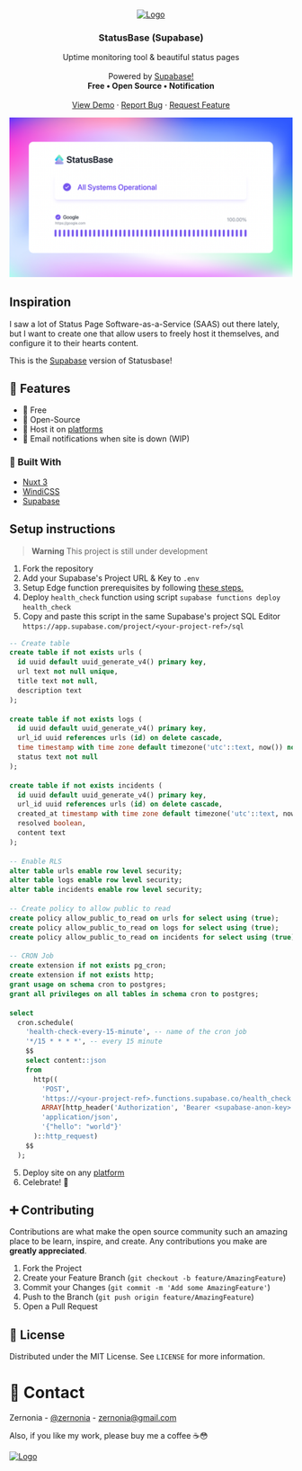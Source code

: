 <!-- PROJECT LOGO -->
<br />
<p align="center">
  <a href="https://github.com/status-base/statusbase-supabase">
    <img src="public/logo.svg" alt="Logo" width="80">
  </a>

  <h3 align="center">StatusBase (Supabase)</h3>

  <p align="center">
   Uptime monitoring tool & beautiful status pages <br><br> Powered by <a href="https://supabase.com/" target="_blank"> Supabase!</a>
    <br />
    <strong>Free • Open Source • Notification</strong>
    <br />
    <br />
    <a target="_blank" href="https://statusbase.vercel.app/">View Demo</a>
    ·
    <a target="_blank" href="https://github.com/status-base/statusbase-supabase/issues">Report Bug</a>
    ·
    <a target="_blank" href="https://github.com/status-base/statusbase-supabase/issues">Request Feature</a>
  </p>
</p>

![statusbase.vercel.app](public/og.png)

## Inspiration

I saw a lot of Status Page Software-as-a-Service (SAAS) out there lately, but I want to create one that allow users to freely host it themselves, and configure it to their hearts content.

This is the [Supabase](https://supabase.com) version of Statusbase!

## 🚀 Features

- 🤩 Free
- 📖 Open-Source
- 🚀 Host it on [platforms](https://v3.nuxtjs.org/guide/deploy/presets)
- 🔔 Email notifications when site is down (WIP)

### 🔨 Built With

- [Nuxt 3](https://v3.nuxtjs.org/)
- [WindiCSS](https://windicss.org/)
- [Supabase](https://supabase.com/)

## Setup instructions

> **Warning**
> This project is still under development

1. Fork the repository
2. Add your Supabase's Project URL & Key to `.env`
3. Setup Edge function prerequisites by following [these steps.](https://supabase.com/docs/guides/functions#prerequisites)
4. Deploy `health_check` function using script `supabase functions deploy health_check`
5. Copy and paste this script in the same Supabase's project SQL Editor `https://app.supabase.com/project/<your-project-ref>/sql`

```sql
-- Create table
create table if not exists urls (
  id uuid default uuid_generate_v4() primary key,
  url text not null unique,
  title text not null,
  description text
);

create table if not exists logs (
  id uuid default uuid_generate_v4() primary key,
  url_id uuid references urls (id) on delete cascade,
  time timestamp with time zone default timezone('utc'::text, now()) not null,
  status text not null
);

create table if not exists incidents (
  id uuid default uuid_generate_v4() primary key,
  url_id uuid references urls (id) on delete cascade,
  created_at timestamp with time zone default timezone('utc'::text, now()) not null,
  resolved boolean,
  content text
);

-- Enable RLS
alter table urls enable row level security;
alter table logs enable row level security;
alter table incidents enable row level security;

-- Create policy to allow public to read
create policy allow_public_to_read on urls for select using (true);
create policy allow_public_to_read on logs for select using (true);
create policy allow_public_to_read on incidents for select using (true);

-- CRON Job
create extension if not exists pg_cron;
create extension if not exists http;
grant usage on schema cron to postgres;
grant all privileges on all tables in schema cron to postgres;

select
  cron.schedule(
    'health-check-every-15-minute', -- name of the cron job
    '*/15 * * * *', -- every 15 minute
    $$
    select content::json
    from
      http((
        'POST',
        'https://<your-project-ref>.functions.supabase.co/health_check',
        ARRAY[http_header('Authorization', 'Bearer <supabase-anon-key>')],
        'application/json',
        '{"hello": "world"}'
      )::http_request)
    $$
  );

```

5. Deploy site on any [platform](https://v3.nuxtjs.org/guide/deploy/presets)
6. Celebrate! 🎉

## ➕ Contributing

Contributions are what make the open source community such an amazing place to be learn, inspire, and create. Any contributions you make are **greatly appreciated**.

1. Fork the Project
2. Create your Feature Branch (`git checkout -b feature/AmazingFeature`)
3. Commit your Changes (`git commit -m 'Add some AmazingFeature'`)
4. Push to the Branch (`git push origin feature/AmazingFeature`)
5. Open a Pull Request

## 📜 License

Distributed under the MIT License. See `LICENSE` for more information.

# 📧 Contact

Zernonia - [@zernonia](https://twitter.com/zernonia) - zernonia@gmail.com

Also, if you like my work, please buy me a coffee ☕😳

<a href="https://www.buymeacoffee.com/zernonia" target="_blank">
  <img width=200 src="https://cdn.buymeacoffee.com/buttons/v2/default-blue.png" alt="Logo" >
</a>
